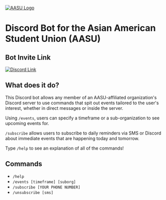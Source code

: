 [![AASU Logo](https://asianamericanstudentunion354088852.files.wordpress.com/2017/11/cropped-aasu_logo.png)](https://discord.gg/FVyGU2pN)
# Discord Bot for the Asian American Student Union (AASU)
## Bot Invite Link
[![Discord Link](https://abroadamerican.com/wp-content/uploads/2017/12/discord-rectangle-500x160.png)](https://discord.com/oauth2/authorize?client_id=1152447548875878530&permissions=8&scope=bot)
## What does it do?
This Discord bot allows any member of an AASU-affiliated organization's Discord server to use commands that spit out events tailored to the user's interest, whether in direct messages or inside the server.  

Using `/events`, users can specify a timeframe or a sub-organization to see upcoming events for.

`/subscribe` allows users to subscribe to daily reminders via SMS or Discord about immediate events that are happening today and tomorrow.  

Type `/help` to see an explanation of all of the commands!  

## Commands
- `/help`
- `/events [timeframe] [suborg]`
- `/subscribe [YOUR PHONE NUMBER]` 
- `/unsubscribe [sms]`
